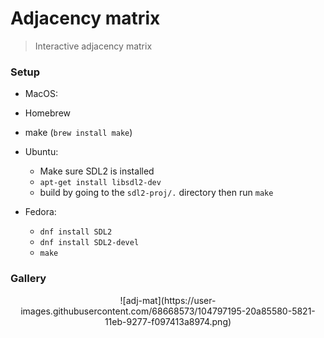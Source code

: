 # Adjacency matrix

> Interactive adjacency matrix


### Setup

* MacOS:
 * Homebrew
 * make (`brew install make`)
* Ubuntu:
    * Make sure SDL2 is installed
    * `apt-get install libsdl2-dev`
    * build by going to the `sdl2-proj/.` directory then run `make`

* Fedora:
    * `dnf install SDL2`
    * `dnf install SDL2-devel`
    * `make`

 

### Gallery

<center>![adj-mat](https://user-images.githubusercontent.com/68668573/104797195-20a85580-5821-11eb-9277-f097413a8974.png)</center>


